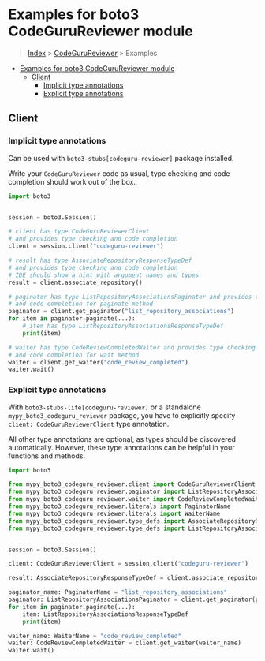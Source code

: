 <a id="examples-for-boto3-codegurureviewer-module"></a>

# Examples for boto3 CodeGuruReviewer module

> [Index](../README.md) > [CodeGuruReviewer](./README.md) > Examples

- [Examples for boto3 CodeGuruReviewer module](#examples-for-boto3-codegurureviewer-module)
  - [Client](#client)
    - [Implicit type annotations](#implicit-type-annotations)
    - [Explicit type annotations](#explicit-type-annotations)

<a id="client"></a>

## Client

<a id="implicit-type-annotations"></a>

### Implicit type annotations

Can be used with `boto3-stubs[codeguru-reviewer]` package installed.

Write your `CodeGuruReviewer` code as usual, type checking and code completion
should work out of the box.

```python
import boto3


session = boto3.Session()

# client has type CodeGuruReviewerClient
# and provides type checking and code completion
client = session.client("codeguru-reviewer")

# result has type AssociateRepositoryResponseTypeDef
# and provides type checking and code completion
# IDE should show a hint with argument names and types
result = client.associate_repository()

# paginator has type ListRepositoryAssociationsPaginator and provides type checking
# and code completion for paginate method
paginator = client.get_paginator("list_repository_associations")
for item in paginator.paginate(...):
    # item has type ListRepositoryAssociationsResponseTypeDef
    print(item)

# waiter has type CodeReviewCompletedWaiter and provides type checking
# and code completion for wait method
waiter = client.get_waiter("code_review_completed")
waiter.wait()
```

<a id="explicit-type-annotations"></a>

### Explicit type annotations

With `boto3-stubs-lite[codeguru-reviewer]` or a standalone
`mypy_boto3_codeguru_reviewer` package, you have to explicitly specify
`client: CodeGuruReviewerClient` type annotation.

All other type annotations are optional, as types should be discovered
automatically. However, these type annotations can be helpful in your functions
and methods.

```python
import boto3

from mypy_boto3_codeguru_reviewer.client import CodeGuruReviewerClient
from mypy_boto3_codeguru_reviewer.paginator import ListRepositoryAssociationsPaginator
from mypy_boto3_codeguru_reviewer.waiter import CodeReviewCompletedWaiter
from mypy_boto3_codeguru_reviewer.literals import PaginatorName
from mypy_boto3_codeguru_reviewer.literals import WaiterName
from mypy_boto3_codeguru_reviewer.type_defs import AssociateRepositoryResponseTypeDef
from mypy_boto3_codeguru_reviewer.type_defs import ListRepositoryAssociationsResponseTypeDef


session = boto3.Session()

client: CodeGuruReviewerClient = session.client("codeguru-reviewer")

result: AssociateRepositoryResponseTypeDef = client.associate_repository()

paginator_name: PaginatorName = "list_repository_associations"
paginator: ListRepositoryAssociationsPaginator = client.get_paginator(paginator_name)
for item in paginator.paginate(...):
    item: ListRepositoryAssociationsResponseTypeDef
    print(item)

waiter_name: WaiterName = "code_review_completed"
waiter: CodeReviewCompletedWaiter = client.get_waiter(waiter_name)
waiter.wait()
```

